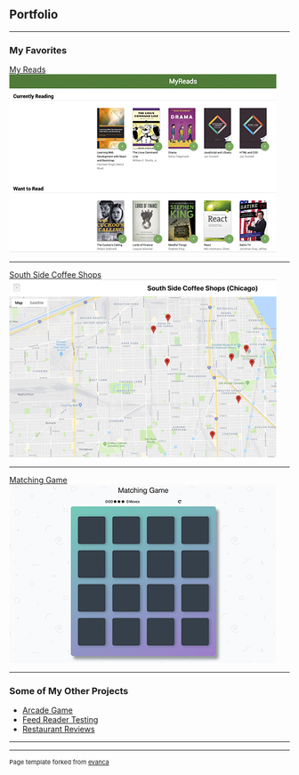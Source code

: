 ## Portfolio

---

### My Favorites 

[My Reads](/myreads)
<img src="images/myreads_thumb.jpg?raw=true"/>

---
[South Side Coffee Shops](/coffeeshops)
<img src="images/maps_thumb.jpg?raw=true"/>

---
[Matching Game](/matchgame)
<img src="images/memory_thumbnail.jpg?raw=true"/>

---

### Some of My Other Projects

- [Arcade Game](https://github.com/dboston528/arcade_game)
- [Feed Reader Testing](https://github.com/dboston528/frontend-nanodegree-feedreader)
- [Restaurant Reviews](https://github.com/dboston528/restaurant-stage-1)


---




---
<p style="font-size:11px">Page template forked from <a href="https://github.com/evanca/quick-portfolio">evanca</a></p>
<!-- Remove above link if you don't want to attibute -->
